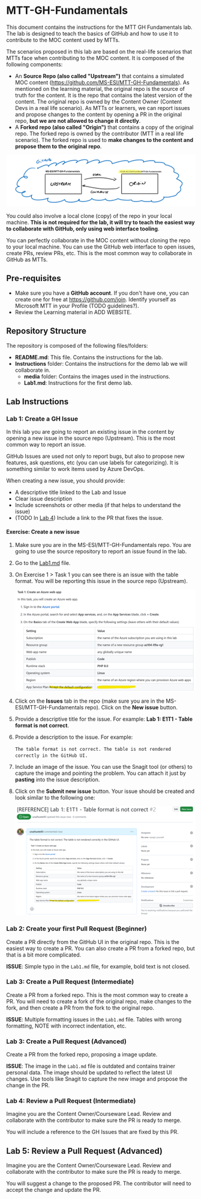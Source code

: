 # MTT-GH-Fundamentals

This document contains the instructions for the MTT GH Fundamentals lab. The lab is designed to teach the basics of GitHub and how to use it to contribute to the MOC content used by MTTs.

The scenarios proposed in this lab are based on the real-life scenarios that MTTs face when contributing to the MOC content. It is composed of the following components:

- An **Source Repo (also called "Upstream")** that contains a simulated MOC content (https://github.com/MS-ESI/MTT-GH-Fundamentals). As mentioned on the learning material, the original repo is the source of truth for the content. It is the repo that contains the latest version of the content. The original repo is owned by the Content Owner (Content Devs in a real life scenario). As MTTs or learners, we can report issues and propose changes to the content by opening a PR in the original repo, **but we are not allowed to change it directly**.
- A **Forked repo (also called "Origin")** that contains a copy of the original repo. The forked repo is owned by the contributor (MTT in a real life scenario). The forked repo is used to **make changes to the content and propose them to the original repo**.

![Upstream and Fork](media/upstreamandfork.png)

You could also involve a local clone (copy) of the repo in your local machine. **This is not required for the lab, it will try to teach the easiest way to collaborate with GitHub, only using web interface tooling**. 

You can perfectly collaborate in the MOC content without cloning the repo to your local machine. You can use the GitHub web interface to open issues, create PRs, review PRs, etc. This is the most common way to collaborate in GitHub as MTTs.


## Pre-requisites
- Make sure you have a **GitHub account**. If you don't have one, you can create one for free at https://github.com/join. Identify yourself as Microsoft MTT in your Profile (TODO guidelines?).
- Review the Learning material in ADD WEBSITE.

## Repository Structure
The repository is composed of the following files/folders:
- **README.md**: This file. Contains the instructions for the lab.
- **Instructions** folder: Contains the instructions for the demo lab we will collaborate in.
    - **media** folder: Contains the images used in the instructions.
    - **Lab1.md**: Instructions for the first demo lab.

## Lab Instructions

### Lab 1: Create a GH Issue
In this lab you are going to report an existing issue in the content by opening a new issue in the source repo (Upstream). This is the most common way to report an issue. 

GitHub Issues are used not only to report bugs, but also to propose new features, ask questions, etc (you can use labels for categorizing). It is something similar to work items used by Azure DevOps.

When creating a new issue, you should provide:
- A descriptive title linked to the Lab and Issue
- Clear issue description
- Include screenshots or other media (if that helps to understand the issue)
- (TODO In [Lab 4](#lab-4-review-a-pull-request-intermediate)) Include a link to the PR that fixes the issue.

#### Exercise: Create a new issue

1. Make sure you are in the MS-ESI/MTT-GH-Fundamentals repo. You are going to use the source repository to report an issue found in the lab.
1. Go to the [Lab1.md](Instructions/Lab1.md) file.

1. On Exercise 1 > Task 1 you can see there is an issue with the table format. You will be reporting this issue in the source repo (Upstream).

    ![Table issue](media/table-issue.png)

1. Click on the **Issues** tab in the repo (make sure you are in the MS-ESI/MTT-GH-Fundamentals repo). Click on the **New issue** button.

1. Provide a descriptive title for the issue. For example: **Lab 1: E1T1 - Table format is not correct**.
1. Provide a description to the issue. For example:

    ```The table format is not correct. The table is not rendered correctly in the GitHub UI.```
1. Include an image of the issue. You can use the Snagit tool (or others) to capture the image and pointing the problem. You can attach it just by **pasting** into the issue description.

1. Click on the **Submit new issue** button. Your issue should be created and look similar to the following one:

    ![Reference issue](media/reference-issue.png)


### Lab 2: Create your first Pull Request (Beginner)
Create a PR directly from the GitHub UI in the original repo. This is the easiest way to create a PR. You can also create a PR from a forked repo, but that is a bit more complicated.

**ISSUE**: Simple typo in the `Lab1.md` file, for example, bold text is not closed.

### Lab 3: Create a Pull Request (Intermediate)
Create a PR from a forked repo. This is the most common way to create a PR. You will need to create a fork of the original repo, make changes to the fork, and then create a PR from the fork to the original repo.

**ISSUE**: Multiple formatting issues in the `Lab1.md` file. Tables with wrong formatting, NOTE with incorrect indentation, etc.
### Lab 3: Create a Pull Request (Advanced)
Create a PR from the forked repo, proposing a image update.

**ISSUE**: The image in the `Lab1.md` file is outdated and contains trainer personal data. The image should be updated to reflect the latest UI changes. Use tools like Snagit to capture the new image and propose the change in the PR.

### Lab 4: Review a Pull Request (Intermediate)
Imagine you are the Content Owner/Courseware Lead. Review and collaborate with the contributor to make sure the PR is ready to merge.

You will include a reference to the GH Issues that are fixed by this PR.

## Lab 5: Review a Pull Request (Advanced)
Imagine you are the Content Owner/Courseware Lead. Review and collaborate with the contributor to make sure the PR is ready to merge.

You will suggest a change to the proposed PR. The contributor will need to accept the change and update the PR.